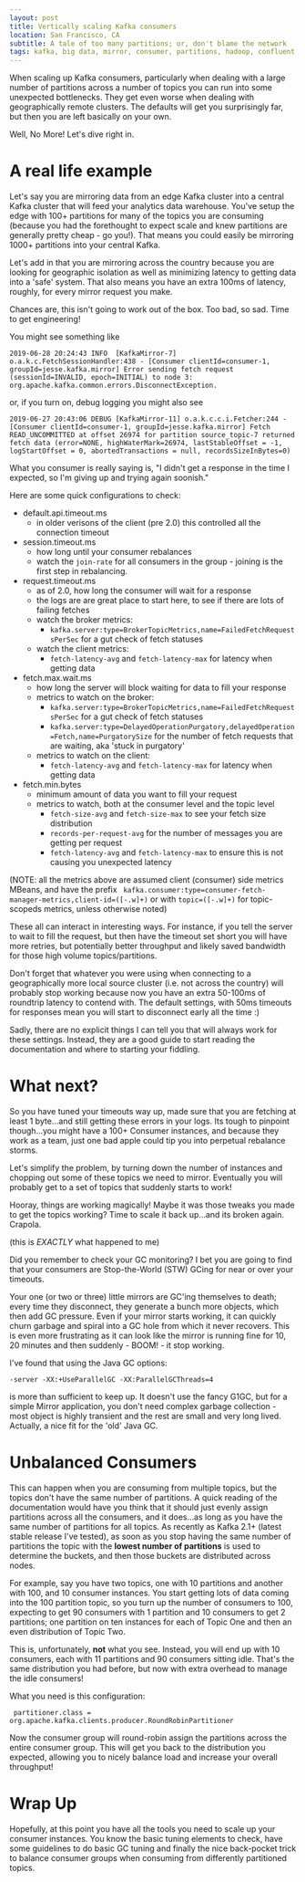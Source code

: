 ```yaml
---
layout: post
title: Vertically scaling Kafka consumers
location: San Francisco, CA
subtitle: A tale of too many partitions; or, don't blame the network
tags: kafka, big data, mirror, consumer, partitions, hadoop, confluent
---
```


When scaling up Kafka consumers, particularly when dealing with a large number of partitions across a number of 
topics you can run into some unexpected bottlenecks. They get even worse when dealing with geographically remote 
clusters. The defaults will get you surprisingly far, but then you are left basically on your own.

Well, No More! Let's dive right in. 

# A real life example

Let's say you are mirroring data from an edge Kafka cluster into a central Kafka cluster that will feed your 
analytics data warehouse. You've setup the edge with 100+ partitions for many of the topics you are 
consuming (because you had the forethought to expect scale and knew partitions are generally pretty cheap - go you!).
 That means you could easily be mirroring 1000+ partitions into your central Kafka.
   
Let's add in that you are mirroring across the country because you are looking for geographic isolation as well as 
minimizing latency to getting data into a 'safe' system. That also means you have an extra 100ms of latency, roughly, 
for every mirror request you make.

Chances are, this isn't going to work out of the box. Too bad, so sad. Time to get engineering!

You might see something like
```
2019-06-28 20:24:43 INFO  [KafkaMirror-7] o.a.k.c.FetchSessionHandler:438 - [Consumer clientId=consumer-1, groupId=jesse.kafka.mirror] Error sending fetch request (sessionId=INVALID, epoch=INITIAL) to node 3: org.apache.kafka.common.errors.DisconnectException.
```

or, if you turn on, debug logging you might also see

```
2019-06-27 20:43:06 DEBUG [KafkaMirror-11] o.a.k.c.c.i.Fetcher:244 - [Consumer clientId=consumer-1, groupId=jesse.kafka.mirror] Fetch READ_UNCOMMITTED at offset 26974 for partition source_topic-7 returned fetch data (error=NONE, highWaterMark=26974, lastStableOffset = -1, logStartOffset = 0, abortedTransactions = null, recordsSizeInBytes=0)
```

What you consumer is really saying is, "I didn't get a response in the time I expected, so I'm giving up and trying 
again soonish."

Here are some quick configurations to check:
 -  default.api.timeout.ms
    - in older verisons of the client (pre 2.0) this controlled all the connection timeout
 - session.timeout.ms
   - how long until your consumer rebalances
   - watch the `join-rate` for all consumers in the group - joining is the first step in rebalancing.
 - request.timeout.ms
   - as of 2.0, how long the consumer will wait for a response
   - the logs are are great place to start here, to see if there are lots of failing   fetches
   - watch the broker metrics:
      - `kafka.server:type=BrokerTopicMetrics,name=FailedFetchRequestsPerSec` for a gut check of fetch statuses
   - watch the client metrics:
      - `fetch-latency-avg` and `fetch-latency-max` for latency when getting data
 - fetch.max.wait.ms
   - how long the server will block waiting for data to fill your response
   - metrics to watch on the broker:
     - `kafka.server:type=BrokerTopicMetrics,name=FailedFetchRequestsPerSec` for a gut check of fetch statuses
     - `kafka.server:type=DelayedOperationPurgatory,delayedOperation=Fetch,name=PurgatorySize` for the number of 
     fetch requests that are waiting, aka 'stuck in purgatory'
   - metrics to watch on the client:
     - `fetch-latency-avg` and `fetch-latency-max` for latency when getting data
 - fetch.min.bytes
   - minimum amount of data you want to fill your request
   - metrics to watch, both at the consumer level and the topic level
     - `fetch-size-avg` and `fetch-size-max` to see your fetch size distribution
     - `records-per-request-avg` for the number of messages you are getting per request
     - `fetch-latency-avg` and `fetch-latency-max` to ensure this is not causing you unexpected latency

(NOTE: all the metrics above are assumed client (consumer) side metrics MBeans, and have the prefix
` kafka.consumer:type=consumer-fetch-manager-metrics,client-id=([-.w]+)` or with `topic=([-.w]+)` for topic-scopeds 
metrics, unless otherwise noted)

These all can interact in interesting ways. For instance, if you tell the server to wait to fill the request, but then
 have the timeout set short you will have more retries, but potentially better throughput and likely saved bandwidth 
 for those high volume topics/partitions.

Don't forget that whatever you were using when connecting to a geographically more local source cluster (i.e. not 
across the country) will probably stop  working because  now you have an extra 50-100ms of roundtrip latency to 
contend with. The default settings, with 50ms timeouts for responses mean you will start to disconnect early all the 
time :)

Sadly, there are no explicit things I can tell you that will always work for these settings. Instead, they are a good
 guide to start reading the documentation and where to starting your fiddling. 

# What next?

So you have tuned your timeouts way up, made sure that you are fetching at least 1 byte...and still getting these 
errors in your logs. Its tough to pinpoint though...you might have a 100+ Consumer instances, and because they work 
as a team,  just one bad apple could tip you into perpetual rebalance storms.

Let's simplify the problem, by turning down the number of instances and chopping out some of these topics we 
need to mirror. Eventually you will probably get to a set of topics that suddenly starts to work! 

Hooray, things are working magically! Maybe it was those tweaks you made to get the topics working? Time to scale it 
back up...and its broken again. Crapola.

(this is _EXACTLY_ what happened to me)

Did you remember to check your GC monitoring? I bet you are going to find that your consumers are Stop-the-World 
(STW) GCing for near or over your timeouts. 

Your one (or two or three) little mirrors are GC'ing themselves to death; every time they disconnect, they generate a bunch 
more objects, which then add GC pressure. Even if your mirror starts working, it can quickly churn garbage
 and spiral into a GC hole from which it never recovers. This is even more frustrating as it can look like the mirror 
 is running fine for 10, 20 minutes and then suddenly - BOOM! - it stop working. 

I've found that using the Java GC options:

```
-server -XX:+UseParallelGC -XX:ParallelGCThreads=4
```

is more than sufficient to keep up. It doesn't use the fancy G1GC, but for a simple Mirror application, you don't 
need complex garbage collection - most object is highly transient and the rest are small and very long lived. 
Actually, a nice fit for the 'old' Java GC.

# Unbalanced Consumers

This can happen when you are consuming from multiple topics, but the topics don't have the same number of partitions.
 A quick reading of the documentation would have you think that it should just evenly assign partitions across all 
 the consumers, and it does...as long as you have the same number of partitions for all topics. As recently as Kafka 
 2.1+ (latest stable release I've tested), as soon as you stop having the same number of partitions the topic with the
 **lowest number of partitions** is used to determine the buckets, and then those buckets are distributed across 
 nodes.
 
 For example, say you have two topics, one with 10 partitions and another with 100, and 10 consumer instances. You 
 start getting lots of data coming into the 100 partition topic, so you turn up the number of consumers to 100, 
 expecting to get 90 consumers with 1 partition and 10 consumers to get 2 partitions; one partition on ten 
 instances for each of Topic One and then an even distribution of Topic Two.
 
 This is, unfortunately, **not** what you see. Instead, you will end up with 10 consumers, each with 11 partitions 
 and 90 consumers sitting idle. That's the same distribution you had before, but now with extra overhead to manage the 
 idle consumers!
 
 What you need is this configuration:
```
 partitioner.class = org.apache.kafka.clients.producer.RoundRobinPartitioner
```

Now the consumer group will round-robin assign the partitions across the entire consumer group. This will get you 
back to the distribution you expected, allowing you to nicely balance load and increase your overall throughput!

# Wrap Up

Hopefully, at this point you have all the tools you need to scale up your consumer instances. You know the basic 
tuning elements to check, have some guidelines to do basic GC tuning and finally the nice back-pocket trick to 
balance consumer groups when consuming from differently partitioned topics.
